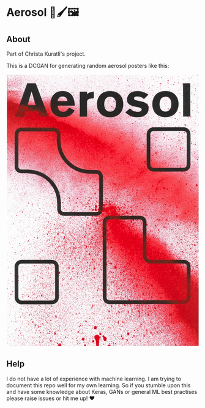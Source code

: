 # Aerosol 🤖🖌🖼

## About

Part of Christa Kuratli's project.

This is a DCGAN for generating random aerosol posters like this:

![Demo Aerosol](posters/real_example.jpeg)

## Help

I do not have a lot of experience with machine learning. I am trying to document this repo well for my own learning. So if you stumble upon this and have some knowledge about Keras, GANs or general ML best practises please raise issues or hit me up! ❤️